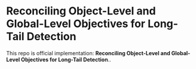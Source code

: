 # Reconciling Object-Level and Global-Level Objectives for Long-Tail Detection

This repo is official implementation: **Reconciling Object-Level and Global-Level Objectives for Long-Tail Detection**..